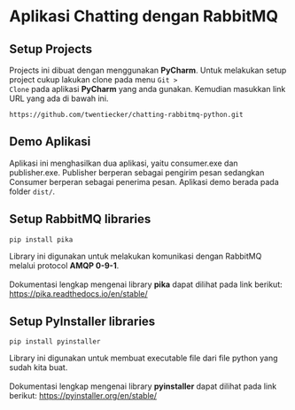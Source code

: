 # Aplikasi Chatting dengan RabbitMQ

## Setup Projects

Projects ini dibuat dengan menggunakan <b>PyCharm</b>. Untuk melakukan setup project cukup lakukan clone pada
menu <code>Git > Clone</code> pada aplikasi <b>PyCharm</b> yang anda gunakan. Kemudian masukkan link URL yang ada di
bawah ini.

```
https://github.com/twentiecker/chatting-rabbitmq-python.git
```

## Demo Aplikasi

Aplikasi ini menghasilkan dua aplikasi, yaitu consumer.exe dan publisher.exe. Publisher berperan sebagai pengirim pesan
sedangkan Consumer berperan sebagai penerima pesan. Aplikasi demo berada pada folder <code>dist/</code>.

## Setup RabbitMQ libraries

```
pip install pika
```

Library ini digunakan untuk melakukan komunikasi dengan RabbitMQ melalui protocol <b>AMQP 0-9-1</b>. <br/><br/>
Dokumentasi lengkap mengenai library <b>pika</b> dapat dilihat pada link berikut: https://pika.readthedocs.io/en/stable/

## Setup PyInstaller libraries

```
pip install pyinstaller
```

Library ini digunakan untuk membuat executable file dari file python yang sudah kita buat. <br/><br>
Dokumentasi lengkap mengenai library <b>pyinstaller</b> dapat dilihat pada link
berikut: https://pyinstaller.org/en/stable/